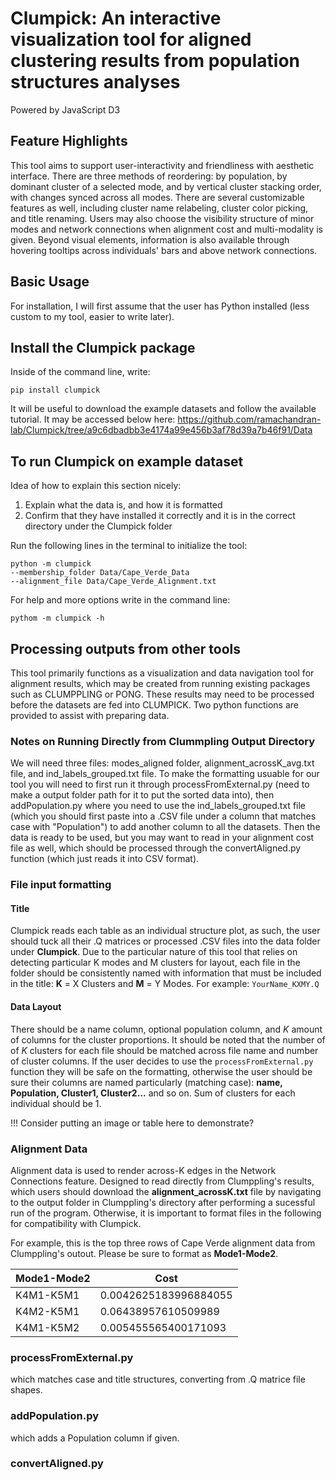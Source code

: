 # Clumpick: An interactive visualization tool for aligned clustering results from population structures analyses
Powered by JavaScript D3
## Feature Highlights
This tool aims to support user-interactivity and friendliness with aesthetic interface. There are three methods of reordering: by population, by dominant cluster of a selected mode, and by vertical cluster stacking order, with changes synced across all modes. There are several customizable features as well, including cluster name relabeling, cluster color picking, and title renaming. Users may also choose the visibility structure of minor modes and network connections when alignment cost and multi-modality is given. Beyond visual elements, information is also available through hovering tooltips across individuals' bars and above network connections. 
## Basic Usage

For installation, I will first assume that the user has Python installed (less custom to my tool, easier to write later). 

## Install the Clumpick package

Inside of the command line, write:
````
pip install clumpick
````
It will be useful to download the example datasets and follow the available tutorial. It may be accessed below here: 
https://github.com/ramachandran-lab/Clumpick/tree/a9c6dbadbb3e4174a99e456b3af78d39a7b46f91/Data

## To run Clumpick on example dataset
Idea of how to explain this section nicely:
1. Explain what the data is, and how it is formatted
2. Confirm that they have installed it correctly and it is in the correct directory under the Clumpick folder


Run the following lines in the terminal to initialize the tool:
````
python -m clumpick 
--membership_folder Data/Cape_Verde_Data 
--alignment_file Data/Cape_Verde_Alignment.txt 
````
For help and more options write in the command line:
````
pythom -m clumpick -h
````
## Processing outputs from other tools
This tool primarily functions as a visualization and data navigation tool for alignment results, which may be created from running existing packages such as CLUMPPLING or PONG. These results may need to be processed before the datasets are fed into CLUMPICK. Two python functions are provided to assist with preparing data.



### Notes on Running Directly from Clummpling Output Directory
We will need three files: modes_aligned folder, alignment_acrossK_avg.txt file, and ind_labels_grouped.txt file. To make the formatting usuable for our tool you will need to first run it through processFromExternal.py (need to make a output folder path for it to put the sorted data into), then addPopulation.py where you need to use the ind_labels_grouped.txt file (which you should first paste into a .CSV file under a column that matches case with "Population") to add another column to all the datasets. Then the data is ready to be used, but you may want to read in your alignment cost file as well, which should be processed through the convertAligned.py function (which just reads it into CSV format). 

### File input formatting 
#### Title 
Clumpick reads each table as an individual structure plot, as such, the user should tuck all their .Q matrices or processed .CSV files into the data folder under **Clumpick**. Due to the particular nature of this tool that relies on detecting particular K modes and M clusters for layout, each file in the folder should be consistently named with information that must be included in the title: **K** = X Clusters and **M** = Y Modes. For example: ````YourName_KXMY.Q````



#### Data Layout
There should be a name column, optional population column, and $K$ amount of columns for the cluster proportions. It should be noted that the number of of $K$ clusters for each file should be matched across file name and number of cluster columns. If the user decides to use the ````processFromExternal.py```` function they will be safe on the formatting, otherwise the user should be sure their columns are named particularly (matching case): **name, Population, Cluster1, Cluster2...** and so on. Sum of clusters for each individual should be 1.  

!!! Consider putting an image or table here to demonstrate?

### Alignment Data
Alignment data is used to render across-K edges in the Network Connections feature. Designed to read directly from Clumppling's results, which users should download the **alignment_acrossK.txt** file by navigating to the output folder in Clumppling's directory after performing a sucessful run of the program. Otherwise, it is important to format files in the following for compatibility with Clumpick. 

For example, this is the top three rows of Cape Verde alignment data from Clumppling's outout. Please be sure to format as **Mode1-Mode2**. 

| Mode1-Mode2 | Cost                  |
|-------------|-----------------------|
| K4M1-K5M1   | 0.0042625183996884055 |
| K4M2-K5M1   | 0.06438957610509989   |
| K4M1-K5M2   | 0.005455565400171093  |


### processFromExternal.py
which matches case and title structures, converting from .Q matrice file shapes. 
### addPopulation.py
which adds a Population column if given. 
### convertAligned.py
